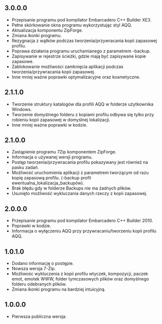 3.0.0.0
-----
* Przepisanie programu pod kompilator Embarcadero C++ Builder XE3. 
* Pełne skórkowanie okna programu wykorzystując styl AQQ.
* Aktualizacja komponentu ZipForge.
* Zmiana ikonki programu.
* Rezygnacja z wątków podczas tworzenia/przywracania kopii zapasowej profilu.
* Poprawa działania programu uruchamianego z parametrem -backup.
* Zapisywanie w rejestrze ścieżki, gdzie mają być zapisywane kopie zapasowe.
* Zablokowanie możliwości zamknięcia aplikacji podczas tworzenia/przywracania kopii zapasowej.
* Inne mniej ważne poprawki optymalizacyjne oraz kosmetyczne.

2.1.1.0
-----
* Tworzenie struktury katalogów dla profili AQQ w folderze użytkownika Windows.
* Tworzenie domyślnego folderu z kopiami profilu odbywa się tylko przy robieniu kopii zapasowej w domyślnej lokalizacji.
* Inne mniej ważne poprawki w kodzie.

2.1.0.0
-----
* Zastąpienie programu 7Zip komponentem ZipForge.
* Informacja o używanej wersji programu.
* Postęp tworzenia/przywracania profilu pokazywany jest również na pasku zadań.
* Możliwość uruchomienia aplikacji z parametrem tworzącym od razu kopię zapasową profilu. (-backup profil ewentualna_lokalizacja_backupów). 
* Brak błędu gdy w folderze Backups nie ma żadnych plików.
* Usunięto możliwość wykluczania danych rzeczy z kopii zapasowej.

2.0.0.0
-----
* Przepisanie programu pod kompilator Embarcadero C++ Builder 2010.
* Poprawki w kodzie.
* Informacja o wyłączeniu AQQ przy przywracaniu/tworzeniu kopii profilu AQQ.

1.0.1.0
-----
* Dodano informację o postępie.
* Nowsza wersja 7-Zip.
* Możliwośc wykluczenia z kopii profilu wtyczek, kompozycji, paczek emot, emotek WWW, folder tymczasowych plików oraz domyślnego folderu odebranych plików.
* Zmiana ikonki programu na bardziej intuicyjną.

1.0.0.0
-----
* Pierwsza publiczna wersja.